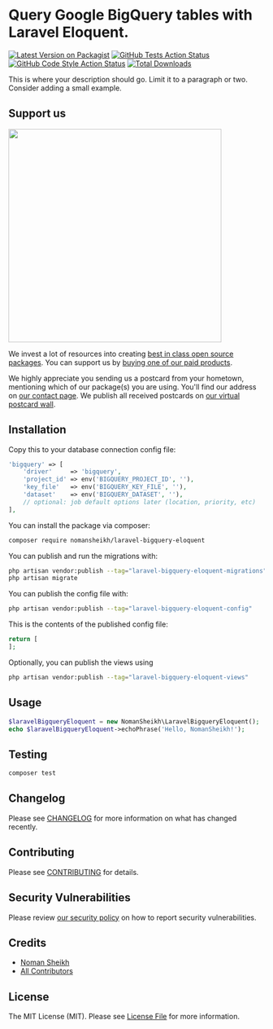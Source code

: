# Query Google BigQuery tables with Laravel Eloquent.

[![Latest Version on Packagist](https://img.shields.io/packagist/v/nomansheikh/laravel-bigquery-eloquent.svg?style=flat-square)](https://packagist.org/packages/nomansheikh/laravel-bigquery-eloquent)
[![GitHub Tests Action Status](https://img.shields.io/github/actions/workflow/status/nomansheikh/laravel-bigquery-eloquent/run-tests.yml?branch=main&label=tests&style=flat-square)](https://github.com/nomansheikh/laravel-bigquery-eloquent/actions?query=workflow%3Arun-tests+branch%3Amain)
[![GitHub Code Style Action Status](https://img.shields.io/github/actions/workflow/status/nomansheikh/laravel-bigquery-eloquent/fix-php-code-style-issues.yml?branch=main&label=code%20style&style=flat-square)](https://github.com/nomansheikh/laravel-bigquery-eloquent/actions?query=workflow%3A"Fix+PHP+code+style+issues"+branch%3Amain)
[![Total Downloads](https://img.shields.io/packagist/dt/nomansheikh/laravel-bigquery-eloquent.svg?style=flat-square)](https://packagist.org/packages/nomansheikh/laravel-bigquery-eloquent)

This is where your description should go. Limit it to a paragraph or two. Consider adding a small example.

## Support us

[<img src="https://github-ads.s3.eu-central-1.amazonaws.com/laravel-bigquery-eloquent.jpg?t=1" width="419px" />](https://spatie.be/github-ad-click/laravel-bigquery-eloquent)

We invest a lot of resources into creating [best in class open source packages](https://spatie.be/open-source). You can support us by [buying one of our paid products](https://spatie.be/open-source/support-us).

We highly appreciate you sending us a postcard from your hometown, mentioning which of our package(s) you are using. You'll find our address on [our contact page](https://spatie.be/about-us). We publish all received postcards on [our virtual postcard wall](https://spatie.be/open-source/postcards).

## Installation

Copy this to your database connection config file:

```php
'bigquery' => [
    'driver'     => 'bigquery',
    'project_id' => env('BIGQUERY_PROJECT_ID', ''),
    'key_file'   => env('BIGQUERY_KEY_FILE', ''),
    'dataset'    => env('BIGQUERY_DATASET', ''),
    // optional: job default options later (location, priority, etc)
],
```

You can install the package via composer:

```bash
composer require nomansheikh/laravel-bigquery-eloquent
```

You can publish and run the migrations with:

```bash
php artisan vendor:publish --tag="laravel-bigquery-eloquent-migrations"
php artisan migrate
```

You can publish the config file with:

```bash
php artisan vendor:publish --tag="laravel-bigquery-eloquent-config"
```

This is the contents of the published config file:

```php
return [
];
```

Optionally, you can publish the views using

```bash
php artisan vendor:publish --tag="laravel-bigquery-eloquent-views"
```

## Usage

```php
$laravelBigqueryEloquent = new NomanSheikh\LaravelBigqueryEloquent();
echo $laravelBigqueryEloquent->echoPhrase('Hello, NomanSheikh!');
```

## Testing

```bash
composer test
```

## Changelog

Please see [CHANGELOG](CHANGELOG.md) for more information on what has changed recently.

## Contributing

Please see [CONTRIBUTING](CONTRIBUTING.md) for details.

## Security Vulnerabilities

Please review [our security policy](../../security/policy) on how to report security vulnerabilities.

## Credits

- [Noman Sheikh](https://github.com/nomansheikh)
- [All Contributors](../../contributors)

## License

The MIT License (MIT). Please see [License File](LICENSE.md) for more information.
